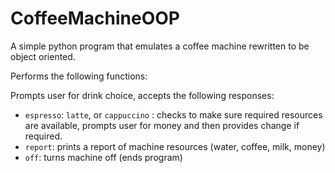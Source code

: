 # CoffeeMachineOOP

A simple python program that emulates a coffee machine rewritten to be object oriented.

Performs the following functions:

Prompts user for drink choice, accepts the following responses:  
- `espresso`: `latte`, or `cappuccino` : checks to make sure required resources are available, prompts user for 
money and then provides change if required.
- `report`: prints a report of machine resources (water, coffee, milk, money)
- `off`: turns machine off (ends program)

